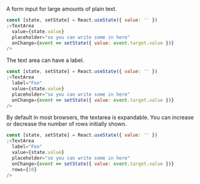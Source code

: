 A form input for large amounts of plain text.

```js
const [state, setState] = React.useState({ value: '' })
;<TextArea
  value={state.value}
  placeholder="so you can write some in here"
  onChange={event => setState({ value: event.target.value })}
/>
```

The text area can have a label.

```js
const [state, setState] = React.useState({ value: '' })
;<TextArea
  label="Foo"
  value={state.value}
  placeholder="so you can write some in here"
  onChange={event => setState({ value: event.target.value })}
/>
```

By default in most browsers, the textarea is expandable. You can increase or decrease the number of rows initially shown.

```js
const [state, setState] = React.useState({ value: '' })
;<TextArea
  label="Foo"
  value={state.value}
  placeholder="so you can write some in here"
  onChange={event => setState({ value: event.target.value })}
  rows={10}
/>
```
